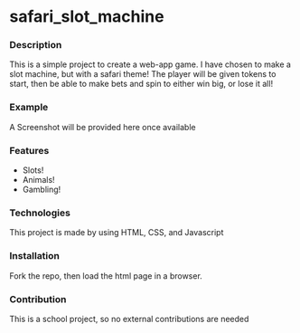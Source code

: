 # safari_slot_machine


### Description
This is a simple project to create a web-app game. I have chosen to make a slot machine, but with a safari theme! The player will be given tokens to start, then
be able to make bets and spin to either win big, or lose it all!

### Example
A Screenshot will be provided here once available

### Features
- Slots!
- Animals!
- Gambling!

### Technologies
This project is made by using HTML, CSS, and Javascript

### Installation
Fork the repo, then load the html page in a browser.

### Contribution
This is a school project, so no external contributions are needed